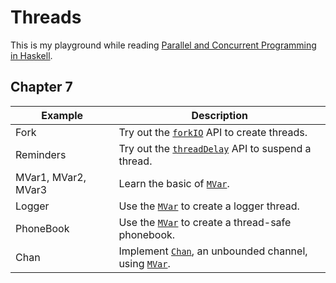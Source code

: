 # Threads

This is my playground while reading [Parallel and Concurrent Programming in Haskell][1].

## Chapter 7
| Example | Description |
| --- | --- |
| Fork | Try out the [`forkIO`][2] API to create threads. |
| Reminders | Try out the [`threadDelay`][3] API to suspend a thread. |
| MVar1, MVar2, MVar3 | Learn the basic of [`MVar`][4]. |
| Logger | Use the [`MVar`][4] to create a logger thread. |
| PhoneBook | Use the [`MVar`][4] to create a thread-safe phonebook. |
| Chan | Implement [`Chan`][5], an unbounded channel, using [`MVar`][4]. |

[1]: https://www.oreilly.com/library/view/parallel-and-concurrent/9781449335939/
[2]: https://hackage.haskell.org/package/base-4.17.0.0/docs/Control-Concurrent.html#v:forkIO
[3]: https://hackage.haskell.org/package/base-4.17.0.0/docs/Control-Concurrent.html#v:threadDelay
[4]: https://hackage.haskell.org/package/base-4.17.0.0/docs/Control-Concurrent-MVar.html
[5]: https://hackage.haskell.org/package/base-4.10.0.0/docs/Control-Concurrent-Chan.html